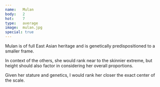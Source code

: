 ```yaml
---
name:	Mulan
body:	2
hot:	7
type:	average
image:	mulan.jpg
special: true
---
```


Mulan is of full East Asian heritage and is genetically predispositioned to a smaller frame.

In context of the others, she would rank near to the skinnier extreme, but height should also factor in considering her overall proportions.

Given her stature and genetics, I would rank her closer the exact center of the scale.
